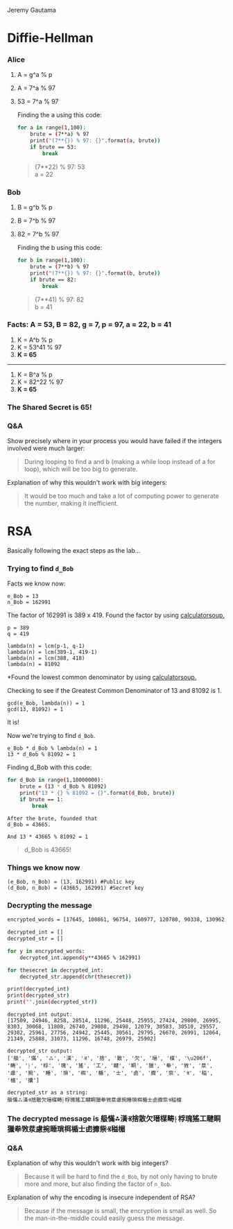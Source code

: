Jeremy Gautama

#  Diffie-Hellman

### Alice
1. A = g^a % p
2. A = 7^a % 97
3. 53 = 7^a % 97

    Finding the a using this code:
    ```bash python
    for a in range(1,100):
        brute = (7**a) % 97
        print("(7**{}) % 97: {}".format(a, brute))
        if brute == 53:
            break
    ```
    > (7**22) % 97: 53\
    > a = 22

### Bob
1. B = g^b % p
2. B = 7^b % 97
3. 82 = 7^b % 97

    Finding the b using this code:
    ```bash python
    for b in range(1,100):
        brute = (7**b) % 97
        print("(7**{}) % 97: {}".format(b, brute))
        if brute == 82:
            break
    ```
    > (7**41) % 97: 82\
    > b = 41

### Facts: A = 53, B = 82, g = 7, p = 97, a = 22, b = 41

1. K = A^b % p
2. K = 53^41 % 97
3. **K = 65**
---
1. K = B^a % p
2. K = 82^22 % 97
3. **K = 65**

### The Shared Secret is 65!

### Q&A
Show precisely where in your process you would have failed if the integers involved were much larger: 
> During looping to find a and b (making a while loop instead of a for loop), which will be too big to generate.

Explanation of why this wouldn't work with big integers: 
> It would be too much and take a lot of computing power to generate the number, making it inefficient.

#  RSA

Basically following the exact steps as the lab...

### Trying to find `d_Bob`
Facts we know now:
```
e_Bob = 13
n_Bob = 162991
```

The factor of 162991 is 389 x 419.
Found the factor by using [calculatorsoup.](https://www.calculatorsoup.com/calculators/math/prime-factors.php)

```
p = 389
q = 419
```
```
lambda(n) = lcm(p-1, q-1)
lambda(n) = lcm(389-1, 419-1)
lambda(n) = lcm(388, 418)
lambda(n) = 81092
```
*Found the lowest common denominator by using [calculatorsoup.](https://www.calculatorsoup.com/calculators/math/lcm.php?input=388+418&data=none&action=solve)

Checking to see if the Greatest Common Denominator of 13 and 81092 is 1.
```
gcd(e_Bob, lambda(n)) = 1
gcd(13, 81092) = 1
```
It is!

Now we're trying to find `d_Bob`.
```
e_Bob * d_Bob % lambda(n) = 1
13 * d_Bob % 81092 = 1
```
Finding d_Bob with this code:
```bash python
for d_Bob in range(1,10000000):
    brute = (13 * d_Bob % 81092)
    print("13 * {} % 81092 = {}".format(d_Bob, brute))
    if brute == 1:
        break
```
```
After the brute, founded that 
d_Bob = 43665.

And 13 * 43665 % 81092 = 1
```
>d_Bob is 43665!

### Things we know now

```
(e_Bob, n_Bob) = (13, 162991) #Public key
(d_Bob, n_Bob) = (43665, 162991) #Secret key
```

### Decrypting the message
```bash python
encrypted_words = [17645, 100861, 96754, 160977, 120780, 90338, 130962, 74096,128123, 25052, 119569, 39404, 6697, 82550, 126667, 151824, 80067, 75272, 72641, 43884, 5579, 29857, 33449, 46274, 59283, 109287, 22623, 84902, 6161, 109039, 75094, 56614,13649, 120780, 133707, 66992, 128221]

decrypted_int = []
decrypted_str = []

for y in encrypted_words:
    decrypted_int.append(y**43665 % 162991)

for thesecret in decrypted_int:
    decrypted_str.append(chr(thesecret))

print(decrypted_int)
print(decrypted_str)
print("".join(decrypted_str))
```

```
decrypted_int output:
[17509, 24946, 8258, 28514, 11296, 25448, 25955, 27424, 29800, 26995, 8303, 30068, 11808, 26740, 29808, 29498, 12079, 30583, 30510, 29557, 29302, 25961, 27756, 24942, 25445, 30561, 29795, 26670, 26991, 12064, 21349, 25888, 31073, 11296, 16748, 26979, 25902]
```

```
decrypted_str output:
['䑥', '慲', '⁂', '潢', 'Ⱐ', '捨', '散', '欠', '瑨', '楳', '\u206f', '畴', '⸠', '桴', '瑰', '猺', '⼯', '睷', '眮', '獵', '牶', '敩', '汬', '慮', '捥', '睡', '瑣', '栮', '楯', '⼠', '卥', '攠', '祡', 'Ⱐ', '䅬', '楣', '攮']

decrypted_str as a string:
䑥慲⁂潢Ⱐ捨散欠瑨楳⁯畴⸠桴瑰猺⼯睷眮獵牶敩汬慮捥睡瑣栮楯⼠卥攠祡Ⱐ䅬楣
```

### The decrypted message is 䑥慲⁂潢Ⱐ捨散欠瑨楳⁯畴⸠桴瑰猺⼯睷眮獵牶敩汬慮捥睡瑣栮楯⼠卥攠祡Ⱐ䅬楣


### Q&A
Explanation of why this wouldn't work with big integers?
> Because it will be hard to find the `d_Bob`, by not only having to brute more and more, but also finding the factor of `n_Bob`.

Explanation of why the encoding is insecure independent of RSA?
> Because if the message is small, the encryption is small as well. So the man-in-the-middle could easily guess the message.